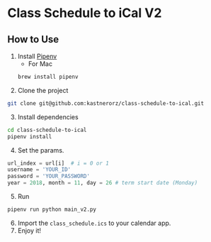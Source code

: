 # Class Schedule to iCal V2

## How to Use

1. Install [Pipenv](https://pipenv.readthedocs.io/en/latest/install/)
    - For Mac
    ```bash
    brew install pipenv
    ```
2. Clone the project

```bash
git clone git@github.com:kastnerorz/class-schedule-to-ical.git
```

3. Install dependencies

```bash
cd class-schedule-to-ical
pipenv install
```
4. Set the params.
```python
url_index = url[i]  # i = 0 or 1
username = 'YOUR_ID'
password = 'YOUR_PASSWORD'
year = 2018, month = 11, day = 26 # term start date (Monday)
```
5. Run

```bash
pipenv run python main_v2.py
```

6. Import the `class_schedule.ics` to your calendar app.
7. Enjoy it!
